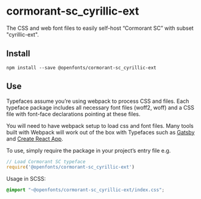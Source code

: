 
# cormorant-sc_cyrillic-ext

The CSS and web font files to easily self-host “Cormorant SC” with subset "cyrillic-ext".

## Install

`npm install --save @openfonts/cormorant-sc_cyrillic-ext`

## Use

Typefaces assume you’re using webpack to process CSS and files. Each typeface
package includes all necessary font files (woff2, woff) and a CSS file with
font-face declarations pointing at these files.

You will need to have webpack setup to load css and font files. Many tools built
with Webpack will work out of the box with Typefaces such as [Gatsby](https://github.com/gatsbyjs/gatsby)
and [Create React App](https://github.com/facebookincubator/create-react-app).

To use, simply require the package in your project’s entry file e.g.

```javascript
// Load Cormorant SC typeface
require('@openfonts/cormorant-sc_cyrillic-ext')
```

Usage in SCSS:
```scss
@import "~@openfonts/cormorant-sc_cyrillic-ext/index.css";
```
